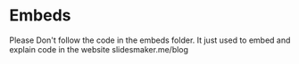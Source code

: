 # Embeds
Please Don't follow the code in the embeds folder. It just used to embed and explain code in the website slidesmaker.me/blog
